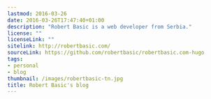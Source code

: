 ```yaml
---
lastmod: 2016-03-26
date: 2016-03-26T17:47:40+01:00
description: "Robert Basic is a web developer from Serbia."
license: ""
licenseLink: ""
sitelink: http://robertbasic.com/
sourceLink: https://github.com/robertbasic/robertbasic.com-hugo
tags:
- personal
- blog
thumbnail: /images/robertbasic-tn.jpg
title: Robert Basic's blog
---
```



